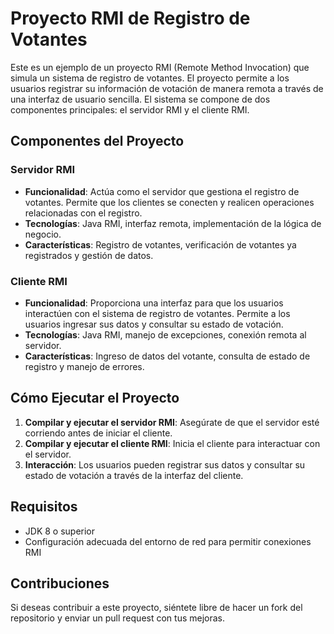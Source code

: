 # Proyecto RMI de Registro de Votantes

Este es un ejemplo de un proyecto RMI (Remote Method Invocation) que simula un sistema de registro de votantes. El proyecto permite a los usuarios registrar su información de votación de manera remota a través de una interfaz de usuario sencilla. El sistema se compone de dos componentes principales: el servidor RMI y el cliente RMI.

## Componentes del Proyecto

### Servidor RMI
- **Funcionalidad**: Actúa como el servidor que gestiona el registro de votantes. Permite que los clientes se conecten y realicen operaciones relacionadas con el registro.
- **Tecnologías**: Java RMI, interfaz remota, implementación de la lógica de negocio.
- **Características**: Registro de votantes, verificación de votantes ya registrados y gestión de datos.

### Cliente RMI
- **Funcionalidad**: Proporciona una interfaz para que los usuarios interactúen con el sistema de registro de votantes. Permite a los usuarios ingresar sus datos y consultar su estado de votación.
- **Tecnologías**: Java RMI, manejo de excepciones, conexión remota al servidor.
- **Características**: Ingreso de datos del votante, consulta de estado de registro y manejo de errores.

## Cómo Ejecutar el Proyecto

1. **Compilar y ejecutar el servidor RMI**: Asegúrate de que el servidor esté corriendo antes de iniciar el cliente.
2. **Compilar y ejecutar el cliente RMI**: Inicia el cliente para interactuar con el servidor.
3. **Interacción**: Los usuarios pueden registrar sus datos y consultar su estado de votación a través de la interfaz del cliente.

## Requisitos

- JDK 8 o superior
- Configuración adecuada del entorno de red para permitir conexiones RMI

## Contribuciones

Si deseas contribuir a este proyecto, siéntete libre de hacer un fork del repositorio y enviar un pull request con tus mejoras.

